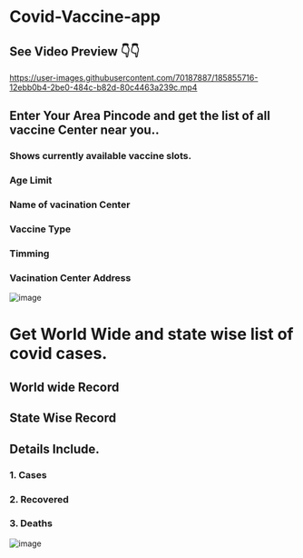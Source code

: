 # Covid-Vaccine-app
## See Video Preview 👇👇
https://user-images.githubusercontent.com/70187887/185855716-12ebb0b4-2be0-484c-b82d-80c4463a239c.mp4
## Enter Your Area Pincode and get the list  of all vaccine Center near you..
### Shows currently available vaccine slots.
### Age Limit 
### Name of vacination Center
### Vaccine Type
### Timming 
### Vacination Center Address
![image](https://user-images.githubusercontent.com/70187887/185856436-44fcd24c-3417-4bac-b5ba-c50933f41dd0.png)

# Get World Wide and state wise list of covid cases.
## World wide Record
## State Wise Record
## Details Include.
### 1. Cases
### 2. Recovered
### 3. Deaths
![image](https://user-images.githubusercontent.com/70187887/185856631-8f8ba3da-1284-429a-9815-9eba5facc6ea.png)


 

